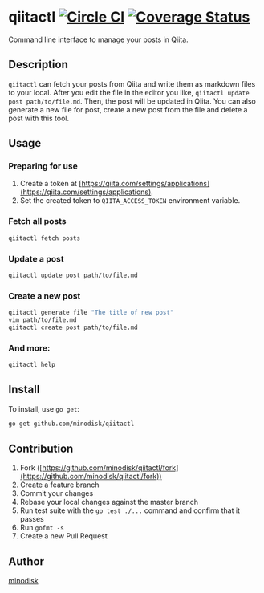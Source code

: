 # qiitactl [![Circle CI](https://img.shields.io/circleci/project/minodisk/qiitactl/master.svg?style=flat-square)](https://circleci.com/gh/minodisk/qiitactl) [![Coverage Status](https://img.shields.io/coveralls/minodisk/qiitactl/master.svg?style=flat-square)](https://coveralls.io/github/minodisk/qiitactl?branch=master)

Command line interface to manage your posts in Qiita.

## Description

`qiitactl` can fetch your posts from Qiita and write them as markdown files to your local. After you edit the file in the editor you like, `qiitactl update post path/to/file.md`. Then, the post will be updated in Qiita. You can also generate a new file for post, create a new post from the file and delete a post with this tool.

## Usage

### Preparing for use

1. Create a token at [https://qiita.com/settings/applications](https://qiita.com/settings/applications).
2. Set the created token to `QIITA_ACCESS_TOKEN` environment variable.

### Fetch all posts

```bash
qiitactl fetch posts
```

### Update a post

```bash
qiitactl update post path/to/file.md
```

### Create a new post

```bash
qiitactl generate file "The title of new post"
vim path/to/file.md
qiitactl create post path/to/file.md
```

### And more:

```bash
qiitactl help
```

## Install

To install, use `go get`:

```bash
go get github.com/minodisk/qiitactl
```

## Contribution

1. Fork ([https://github.com/minodisk/qiitactl/fork](https://github.com/minodisk/qiitactl/fork))
1. Create a feature branch
1. Commit your changes
1. Rebase your local changes against the master branch
1. Run test suite with the `go test ./...` command and confirm that it passes
1. Run `gofmt -s`
1. Create a new Pull Request

## Author

[minodisk](https://github.com/minodisk)
